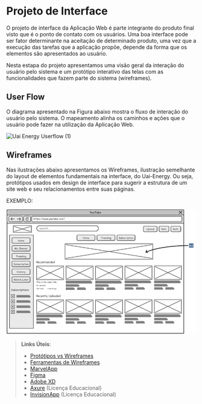 
# Projeto de Interface

O projeto de interface da Aplicação Web é parte integrante do produto final visto que é o ponto de contato com os usuários. Uma boa interface pode ser fator determinante na aceitação de determinado produto, uma vez que a execução das tarefas que a aplicação propõe, depende da forma que os elementos são apresentados ao usuário.

Nesta estapa do projeto apresentamos uma visão geral da interação do usuário pelo sistema e um protótipo interativo das telas com as funcionalidades que fazem parte do sistema (wireframes).

## User Flow

O diagrama apresentado na Figura abaixo mostra o fluxo de interação do usuário pelo sistema. O mapeamento alinha os caminhos e ações que o usuário pode fazer na utilização da Aplicação Web. 

![Uai Energy Userflow (1)](https://user-images.githubusercontent.com/61883996/117144666-914f8f80-ad88-11eb-8fa7-dd884306910a.png)

## Wireframes

Nas ilustrações abaixo apresentamos os Wireframes, ilustração semelhante do layout de elementos fundamentais na interface, do Uai-Energy. Ou seja, protótipos usados em design de interface para sugerir a estrutura de um site web e seu relacionamentos entre suas páginas. 




EXEMPLO:

![Exemplo de Wireframe](img/wireframe-example.png)

 
> **Links Úteis**:
> - [Protótipos vs Wireframes](https://www.nngroup.com/videos/prototypes-vs-wireframes-ux-projects/)
> - [Ferramentas de Wireframes](https://rockcontent.com/blog/wireframes/)
> - [MarvelApp](https://marvelapp.com/developers/documentation/tutorials/)
> - [Figma](https://www.figma.com/)
> - [Adobe XD](https://www.adobe.com/br/products/xd.html#scroll)
> - [Axure](https://www.axure.com/edu) (Licença Educacional)
> - [InvisionApp](https://www.invisionapp.com/) (Licença Educacional)
